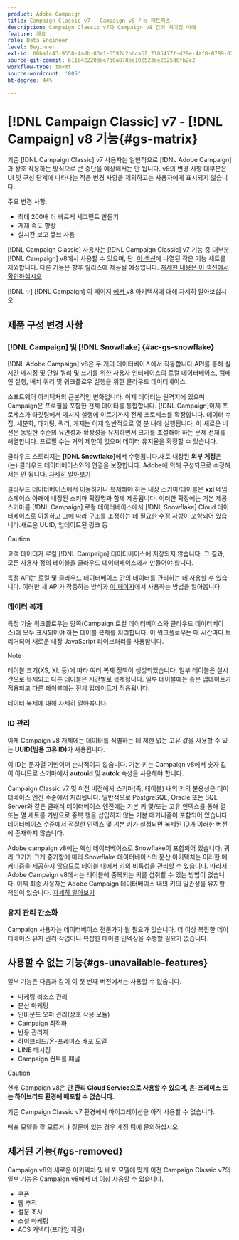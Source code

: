 ```yaml
---
product: Adobe Campaign
title: Campaign Classic v7 - Campaign v8 기능 매트릭스
description: Campaign Classic v7과 Campaign v8 간의 차이점 이해
feature: 개요
role: Data Engineer
level: Beginner
exl-id: 00ba1c43-9558-4adb-83a1-6597c2bbca62,7105477f-d29e-4af8-8789-82b4459761b0
source-git-commit: b11b42220dae7d0a878ba102523ee2825d6fb2e2
workflow-type: tm+mt
source-wordcount: '805'
ht-degree: 44%

---
```


# [!DNL Campaign Classic] v7 -  [!DNL Campaign] v8 기능{#gs-matrix}

기존 [!DNL Campaign Classic] v7 사용자는 일반적으로 [!DNL Adobe Campaign]과 상호 작용하는 방식으로 큰 중단을 예상해서는 안 됩니다. v8의 변경 사항 대부분은 UI 및 구성 단계에 나타나는 작은 변경 사항을 제외하고는 사용자에게 표시되지 않습니다.

주요 변경 사항:

* 최대 200배 더 빠르게 세그먼트 만들기
* 게재 속도 향상
* 실시간 보고 큐브 사용

[!DNL Campaign Classic] 사용자는 [!DNL Campaign Classic] v7 기능 중 대부분 [!DNL Campaign] v8에서 사용할 수 있으며, 단, [이 섹션](#gs-removed)에 나열된 작은 기능 세트를 제외합니다. 다른 기능은 향후 릴리스에 제공될 예정입니다. [자세한 내용은 이 섹션에서 확인하십시오](#gs-unavailable-features)

[!DNL :bulb:]  [!DNL Campaign] 이 페이지 [에서 ](../dev/architecture.md)v8 아키텍처에 대해 자세히 알아보십시오.

## 제품 구성 변경 사항

### [!DNL Campaign] 및  [!DNL Snowflake] {#ac-gs-snowflake}

[!DNL Adobe Campaign] v8은 두 개의 데이터베이스에서 작동합니다.API를 통해 실시간 메시징 및 단일 쿼리 및 쓰기를 위한 사용자 인터페이스의 로컬 데이터베이스, 캠페인 실행, 배치 쿼리 및 워크플로우 실행을 위한 클라우드 데이터베이스.

소프트웨어 아키텍처의 근본적인 변화입니다. 이제 데이터는 원격지에 있으며 Campaign은 프로필을 포함한 전체 데이터를 통합합니다. [!DNL Campaign]이제 프로세스가 타깃팅에서 메시지 실행에 이르기까지 전체 프로세스를 확장합니다. 데이터 수집, 세분화, 타기팅, 쿼리, 게재는 이제 일반적으로 몇 분 내에 실행됩니다. 이 새로운 버전은 동일한 수준의 유연성과 확장성을 유지하면서 크기를 조절해야 하는 문제 전체를 해결합니다. 프로필 수는 거의 제한이 없으며 데이터 유지율을 확장할 수 있습니다.

클라우드 스토리지는 **[!DNL Snowflake]**&#x200B;에서 수행됩니다.새로 내장된 **외부 계정**&#x200B;은(는) 클라우드 데이터베이스와의 연결을 보장합니다. Adobe에 의해 구성되므로 수정해서는 안 됩니다. [자세히 알아보기](../config/external-accounts.md)

클라우드 데이터베이스에서 이동하거나 복제해야 하는 내장 스키마/테이블은 **xxl** 네임스페이스 아래에 내장된 스키마 확장명과 함께 제공됩니다. 이러한 확장에는 기본 제공 스키마를 [!DNL Campaign] 로컬 데이터베이스에서 [!DNL Snowflake] Cloud 데이터베이스로 이동하고 그에 따라 구조를 조정하는 데 필요한 수정 사항이 포함되어 있습니다.새로운 UUID, 업데이트된 링크 등

>[!CAUTION]
>
> 고객 데이터가 로컬 [!DNL Campaign] 데이터베이스에 저장되지 않습니다. 그 결과, 모든 사용자 정의 테이블을 클라우드 데이터베이스에서 만들어야 합니다.


특정 API는 로컬 및 클라우드 데이터베이스 간의 데이터를 관리하는 데 사용할 수 있습니다. 이러한 새 API가 작동하는 방식과 [이 페이지](../dev/new-apis.md)에서 사용하는 방법을 알아봅니다.

### 데이터 복제

특정 기술 워크플로우는 양쪽(Campaign 로컬 데이터베이스와 클라우드 데이터베이스)에 모두 표시되어야 하는 테이블 복제를 처리합니다. 이 워크플로우는 매 시간마다 트리거되며 새로운 내장 JavaScript 라이브러리를 사용합니다.

>[!NOTE]
>
> 테이블 크기(XS, XL 등)에 따라 여러 복제 정책이 생성되었습니다.
> 일부 테이블은 실시간으로 복제되고 다른 테이블은 시간별로 복제됩니다. 일부 테이블에는 증분 업데이트가 적용되고 다른 테이블에는 전체 업데이트가 적용됩니다.


[데이터 복제에 대해 자세히 알아봅니다.](../config/replication.md)

### ID 관리

이제 Campaign v8 개체에는 데이터를 식별하는 데 제한 없는 고유 값을 사용할 수 있는 **UUID(범용 고유 ID)**&#x200B;가 사용됩니다.

이 ID는 문자열 기반이며 순차적이지 않습니다. 기본 키는 Campaign v8에서 숫자 값이 아니므로 스키마에서 **autouid** 및 **autok** 속성을 사용해야 합니다.

Campaign Classic v7 및 이전 버전에서 스키마(즉, 테이블) 내의 키의 불용성은 데이터베이스 엔진 수준에서 처리됩니다. 일반적으로 PostgreSQL, Oracle 또는 SQL Server와 같은 클래식 데이터베이스 엔진에는 기본 키 및/또는 고유 인덱스를 통해 열 또는 열 세트를 기반으로 중복 행을 삽입하지 않는 기본 메커니즘이 포함되어 있습니다. 데이터베이스 수준에서 적절한 인덱스 및 기본 키가 설정되면 복제된 ID가 이러한 버전에 존재하지 않습니다.

Adobe campaign v8에는 핵심 데이터베이스로 Snowflake이 포함되어 있습니다. 쿼리 크기가 크게 증가함에 따라 Snowflake 데이터베이스의 분산 아키텍처는 이러한 메커니즘을 제공하지 않으므로 테이블 내에서 키의 비특성을 관리할 수 있습니다. 따라서 Adobe Campaign v8에서는 테이블에 중복되는 키를 섭취할 수 있는 방법이 없습니다. 이제 최종 사용자는 Adobe Campaign 데이터베이스 내의 키의 일관성을 유지할 책임이 있습니다. [자세히 알아보기](../dev/keys.md)

### 유지 관리 간소화

Campaign 사용자는 데이터베이스 전문가가 될 필요가 없습니다. 더 이상 복잡한 데이터베이스 유지 관리 작업이나 복잡한 테이블 인덱싱을 수행할 필요가 없습니다.

## 사용할 수 없는 기능{#gs-unavailable-features}

일부 기능은 다음과 같이 이 첫 번째 버전에서는 사용할 수 없습니다.

* 마케팅 리소스 관리
* 분산 마케팅
* 인바운드 오퍼 관리(상호 작용 모듈)
* Campaign 최적화
* 반응 관리자
* 하이브리드/온-프레미스 배포 모델
* LINE 메시징
* Campaign 컨트롤 패널

>[!CAUTION]
>
>현재 Campaign v8은 **만 관리 Cloud Service으로 사용할 수 있으며, 온-프레미스 또는 하이브리드 환경에 배포할 수 없습니다.**
>
>기존 Campaign Classic v7 환경에서 마이그레이션을 아직 사용할 수 없습니다.
>
>배포 모델을 잘 모르거나 질문이 있는 경우 계정 팀에 문의하십시오.

## 제거된 기능{#gs-removed}

Campaign v8의 새로운 아키텍처 및 배포 모델에 맞게 이전 Campaign Classic v7의 일부 기능은 Campaign v8에서 더 이상 사용할 수 없습니다.

* 쿠폰
* 웹 추적
* 설문 조사
* 소셜 마케팅
* ACS 커넥터(프라임 제공)

